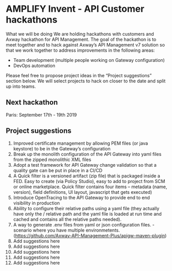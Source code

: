 # AMPLIFY Invent - API Customer hackathons
What we will be doing
We are holding hackathons with customers and Axway hackathon for API Management. The goal of the hackathon is to meet together and to hack against Axway’s API Management v7 solution so that we work together to address improvements in the following areas:
- Team development (multiple people working on Gateway configuration)
- DevOps automation 

Please feel free to propose project ideas in the “Project suggestions” section below. 
We will select projects to hack on closer to the date and split up into teams.

## Next hackathon
Paris: September 17th - 19th 2019


## Project suggestions

1. Improved certificate management by allowing PEM files (or java keystore) to be in the Gateway’s configuration
2. Break up the monolith configuration of the API Gateway into yaml files from the zipped monolithic XML files
3. Adopt a test framework for API Gateway change validation so that a quality gate can be put in place in a CI/CD
4. A Quick filter is a versioned artifact (zip file) that is packaged inside a FED. Easy to create (via Policy Studio), easy to add to project from SCM or online marketplace. 
Quick filter contains four items – metadata (name, version), field definitions, UI layout, javascript that gets executed) 
5. Introduce OpenTracing to the API Gateway to provide end to end visibility in production
6. Ability to configure their relative paths using a yaml file (they actually have only the / relative path and the yaml file is loaded at run time and cached and contains all the relative paths needed). 
7.  A way to generate .env files from yaml or json configuration files.  - scenario where you have multiple environmetents.   (https://github.com/Axway-API-Management-Plus/apigw-maven-plugin)
8. Add suggestions here
9. Add suggestions here
10. Add suggestions here
11. Add suggestions here
12. Add suggestions here


